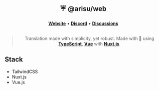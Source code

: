 <div align='center'>
  <h2>☔ @arisu/web</h2>
  <div align='center'>
    <a href="https://arisu.land"><strong>Website</strong></a>  •  <a href="https://arisu.land/discord"><strong>Discord</strong></a>   •   <a href="https://github.com/auguwu/Arisu/discussions"><strong>Discussions</strong></a>
  </div>
  <br />
  <blockquote>Translation made with simplicity, yet robust. Made with 💖 using <a href='https://typescriptlang.org'><strong>TypeScript</strong></a>, <a href='https://vuejs.org'><strong>Vue</strong></a> with <a href='https://nuxtjs.org'><strong>Nuxt.js</strong></a>.</blockquote>
</div>

## Stack

- TailwindCSS
- Nuxt.js
- Vue.js
